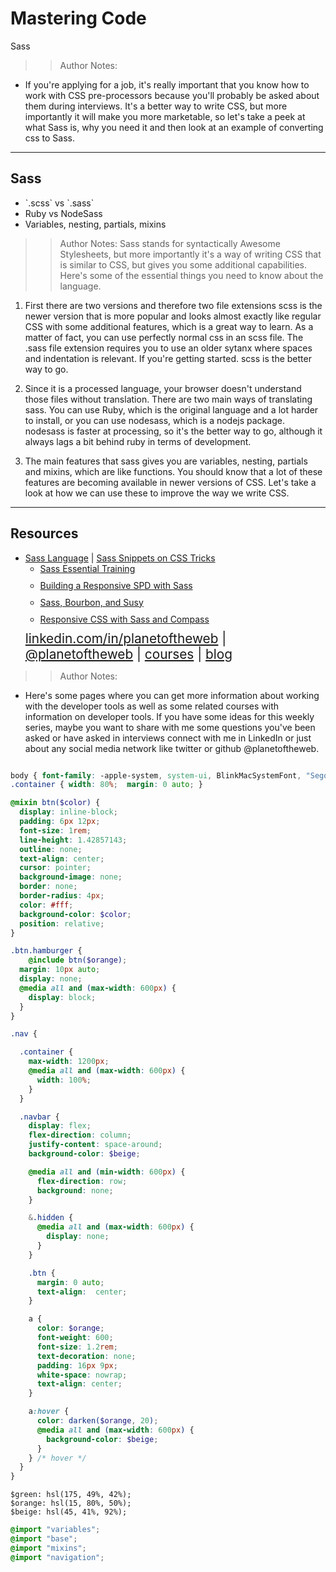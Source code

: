 
<!-- .slide: data-state="title" -->

# Mastering Code
Sass

>> Author Notes:
- If you're applying for a job, it's really important that you know how to work with CSS pre-processors because you'll probably be asked about them during interviews. It's a better way to write CSS, but more importantly it will make you more marketable, so let's take a peek at what Sass is, why you need it and then look at an example of converting css to Sass.

---

## Sass

<ul>
  <li class="fragment">`.scss` vs `.sass`</li>
  <li class="fragment">Ruby vs NodeSass</li>
  <li class="fragment">Variables, nesting, partials, mixins</li>
</ul>

>> Author Notes:
Sass stands for syntactically Awesome Stylesheets, but more importantly it's a way of writing CSS that is similar to CSS, but gives you some additional capabilities. Here's some of the essential things you need to know about the language.

1. First there are two versions and therefore two file extensions scss is the newer version that is more popular and looks almost exactly like regular CSS with some additional features, which is a great way to learn. As a matter of fact, you can use perfectly normal css in an scss file. The .sass file extension requires you to use an older sytanx where spaces and indentation is relevant. If you're getting started. scss is the better way to go.

2. Since it is a processed language, your browser doesn't understand those files without translation. There are two main ways of translating sass. You can use Ruby, which is the original language and a lot harder to install, or you can use nodesass, which is a nodejs package. nodesass is faster at processing, so it's the better way to go, although it always lags a bit behind ruby in terms of development.

3. The main features that sass gives you are variables, nesting, partials and mixins, which are like functions. You should know that a lot of these features are becoming available in newer versions of CSS. Let's take a look at how we can use these to improve the way we write CSS.

---
## Resources
<ul>
  <li><a href="http://sass-lang.com/">Sass Language</a> | <a href="https://css-tricks.com/snippets/sass/">Sass Snippets on CSS Tricks</a></li>
  <li style="list-style: none;">
    <ul>
      <li style="margin-bottom: 10px"><a href="https://www.linkedin.com/learning/sass-essential-training">Sass Essential Training</a></li>
      <li style="margin-bottom: 10px"><a href="https://www.linkedin.com/learning/building-a-responsive-single-page-design-with-sass">Building a Responsive SPD with Sass</a></li>
      <li style="margin-bottom: 10px"><a href="https://www.linkedin.com/learning/responsive-css-workflow-with-sass-bourbon-and-susy">Sass, Bourbon, and Susy</a></li>
      <li style="margin-bottom: 10px"><a href="https://www.linkedin.com/learning/responsive-css-with-sass-and-compass">Responsive CSS with Sass and Compass</a></li>
    </ul>
  <li style="list-style: none; font-size: 1.3rem;"><a href="https://www.linkedin.com/in/planetoftheweb">linkedin.com/in/planetoftheweb</a> | <a href="https://www.twitter.com/planetoftheweb">@planetoftheweb</a> | <a href="https://www.linkedin.com/learning/instructors/ray-villalobos">courses</a> | <a href="https://raybo.org">blog</a></li>
</ul>

>> Author Notes:
- Here's some pages where you can get more information about working with the developer tools as well as some related courses with information on developer tools. If you have some ideas for this weekly series, maybe you want to share with me some questions you've been asked or have asked in interviews connect with me in LinkedIn or just about any social media network like twitter or github @planetoftheweb.


```_base.scss

body { font-family: -apple-system, system-ui, BlinkMacSystemFont, "Segoe UI", Roboto, "Helvetica Neue", Arial, sans-serif; font-size: 1.5rem; margin: 0; padding: 0; }
.container { width: 80%;  margin: 0 auto; }

```

```_mixins.scss
@mixin btn($color) {
  display: inline-block;
  padding: 6px 12px;
  font-size: 1rem;
  line-height: 1.42857143;
  outline: none;
  text-align: center;
  cursor: pointer;
  background-image: none;
  border: none;
  border-radius: 4px;
  color: #fff;
  background-color: $color;
  position: relative;
}

.btn.hamburger {
	@include btn($orange);
  margin: 10px auto;
  display: none;
  @media all and (max-width: 600px) {
    display: block;
  }
}
```

```_nav.scss
.nav {

  .container {
    max-width: 1200px;
    @media all and (max-width: 600px) {
      width: 100%;
    }
  }

  .navbar {
    display: flex;
    flex-direction: column;
    justify-content: space-around;
    background-color: $beige;

    @media all and (min-width: 600px) {
      flex-direction: row;
      background: none;
    }

    &.hidden {
      @media all and (max-width: 600px) {
        display: none;
      }
    }

    .btn {
      margin: 0 auto;
      text-align:  center;
    }

    a {
      color: $orange;
      font-weight: 600;
      font-size: 1.2rem;
      text-decoration: none;
      padding: 16px 9px;
      white-space: nowrap;
      text-align: center;
    }

    a:hover {
      color: darken($orange, 20);
      @media all and (max-width: 600px) {
        background-color: $beige;
      }
    } /* hover */
  }
}
```

```_variables
$green: hsl(175, 49%, 42%);
$orange: hsl(15, 80%, 50%);
$beige: hsl(45, 41%, 92%);
```


```styles.scss
@import "variables";
@import "base";
@import "mixins";
@import "navigation";
```
